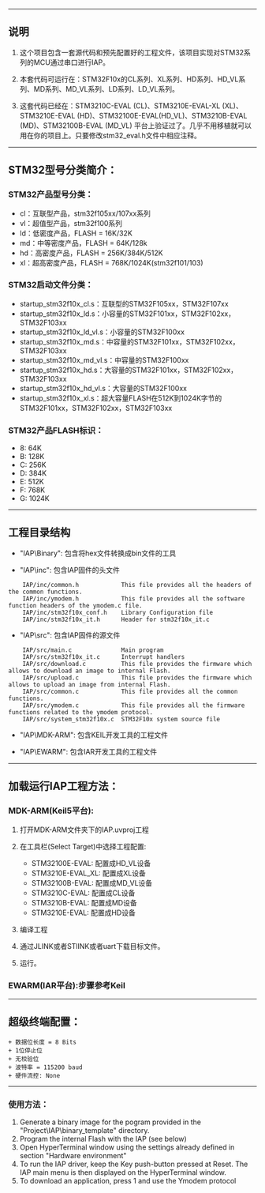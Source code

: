 ﻿*****

## 说明

1. 这个项目包含一套源代码和预先配置好的工程文件，该项目实现对STM32系列的MCU通过串口进行IAP。

2. 本套代码可运行在：STM32F10x的CL系列、XL系列、HD系列、HD_VL系列、MD系列、MD_VL系列、LD系列、LD_VL系列。
	
3. 这套代码已经在：STM3210C-EVAL (CL)、STM3210E-EVAL-XL (XL)、STM3210E-EVAL (HD)、STM32100E-EVAL(HD_VL)、STM3210B-EVAL (MD)、STM32100B-EVAL (MD_VL) 平台上验证过了。几乎不用移植就可以用在你的项目上。只要修改stm32_eval.h文件中相应注释。

*****

## STM32型号分类简介：

### STM32产品型号分类：

- cl：互联型产品，stm32f105xx/107xx系列
- vl：超值型产品，stm32f100系列
- ld：低密度产品，FLASH = 16K/32K
- md：中等密度产品，FLASH = 64K/128k
- hd：高密度产品，FLASH = 256K/384K/512K
- xl：超高密度产品，FLASH = 768K/1024K(stm32f101/103)

###	STM32启动文件分类：
- startup_stm32f10x_cl.s：互联型的STM32F105xx，STM32F107xx
- startup_stm32f10x_ld.s：小容量的STM32F101xx，STM32F102xx，STM32F103xx
- startup_stm32f10x_ld_vl.s：小容量的STM32F100xx
- startup_stm32f10x_md.s：中容量的STM32F101xx，STM32F102xx，STM32F103xx
- startup_stm32f10x_md_vl.s：中容量的STM32F100xx
- startup_stm32f10x_hd.s：大容量的STM32F101xx，STM32F102xx，STM32F103xx
- startup_stm32f10x_hd_vl.s：大容量的STM32F100xx
- startup_stm32f10x_xl.s：超大容量FLASH在512K到1024K字节的STM32F101xx，STM32F102xx，STM32F103xx

### STM32产品FLASH标识：
- 8: 64K
- B: 128K
- C: 256K
- D: 384K
- E: 512K
- F: 768K
- G: 1024K

*****

## 工程目录结构 

- "IAP\Binary": 包含将hex文件转换成bin文件的工具

- "IAP\inc": 包含IAP固件的头文件
```
    IAP/inc/common.h            This file provides all the headers of the common functions.
    IAP/inc/ymodem.h            This file provides all the software function headers of the ymodem.c file.    
    IAP/inc/stm32f10x_conf.h    Library Configuration file
    IAP/inc/stm32f10x_it.h      Header for stm32f10x_it.c    
```

- "IAP\src": 包含IAP固件的源文件
```
    IAP/src/main.c              Main program
    IAP/src/stm32f10x_it.c      Interrupt handlers
    IAP/src/download.c          This file provides the firmware which allows to download an image to internal Flash.
    IAP/src/upload.c            This file provides the firmware which allows to upload an image from internal Flash. 
    IAP/src/common.c            This file provides all the common functions. 
    IAP/src/ymodem.c            This file provides all the firmware functions related to the ymodem protocol.
    IAP/src/system_stm32f10x.c  STM32F10x system source file
```              

 - "IAP\MDK-ARM": 包含KEIL开发工具的工程文件

 - "IAP\EWARM": 包含IAR开发工具的工程文件
 
      
***** 

## 加载运行IAP工程方法：

### MDK-ARM(Keil5平台):

1. 打开MDK-ARM文件夹下的IAP.uvproj工程
2. 在工具栏(Select Target)中选择工程配置:
    - STM32100E-EVAL: 配置成HD_VL设备
    - STM3210E-EVAL_XL: 配置成XL设备
    - STM32100B-EVAL: 配置成MD_VL设备    
    - STM3210C-EVAL: 配置成CL设备
    - STM3210B-EVAL: 配置成MD设备
    - STM3210E-EVAL: 配置成HD设备

3. 编译工程
4. 通过JLINK或者STlINK或者uart下载目标文件。
5. 运行。

### EWARM(IAR平台):步骤参考Keil

*****

## 超级终端配置：
    + 数据位长度 = 8 Bits
    + 1位停止位
    + 无校验位
    + 波特率 = 115200 baud
    + 硬件流控: None 

*****

### 使用方法： 

1. Generate a binary image for the pogram provided in the "Project\IAP\binary_template"
   directory. 
2. Program the internal Flash with the IAP (see below) 
3. Open HyperTerminal window using the settings already defined in section
   "Hardware environment" 
4. To run the IAP driver, keep the Key push-button pressed at Reset. 
   The IAP main menu is then displayed on the HyperTerminal window.
5. To download an application, press 1 and use the Ymodem protocol